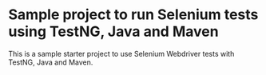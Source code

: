 # Sample project to run Selenium tests using TestNG, Java and Maven

This is a sample starter project to use Selenium Webdriver tests with TestNG, Java and Maven.



